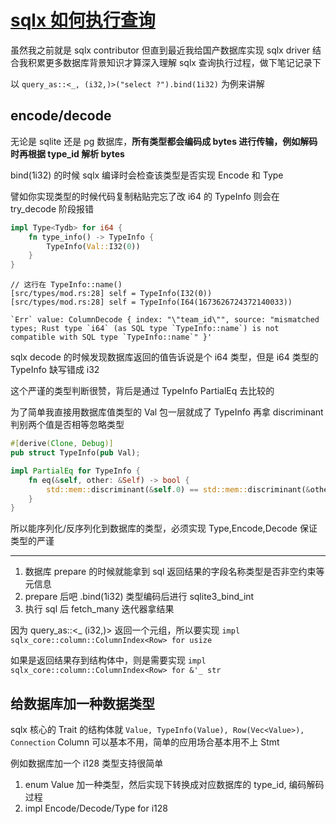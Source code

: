 # [sqlx 如何执行查询](/2023/07/how_sqlx_execute_query.md)

虽然我之前就是 sqlx contributor 但直到最近我给国产数据库实现 sqlx driver 结合我积累更多数据库背景知识才算深入理解 sqlx 查询执行过程，做下笔记记录下

以 `query_as::<_, (i32,)>("select ?").bind(1i32)` 为例来讲解

## encode/decode

无论是 sqlite 还是 pg 数据库，**所有类型都会编码成 bytes 进行传输，例如解码时再根据 type_id 解析 bytes**

bind(1i32) 的时候 sqlx 编译时会检查该类型是否实现 Encode 和 Type

譬如你实现类型的时候代码复制粘贴完忘了改 i64 的 TypeInfo 则会在 try_decode 阶段报错

```rust
impl Type<Tydb> for i64 {
    fn type_info() -> TypeInfo {
        TypeInfo(Val::I32(0))
    }
}
```

```
// 这行在 TypeInfo::name()
[src/types/mod.rs:28] self = TypeInfo(I32(0))
[src/types/mod.rs:28] self = TypeInfo(I64(1673626724372140033))

`Err` value: ColumnDecode { index: "\"team_id\"", source: "mismatched types; Rust type `i64` (as SQL type `TypeInfo::name`) is not compatible with SQL type `TypeInfo::name`" }'
```

sqlx decode 的时候发现数据库返回的值告诉说是个 i64 类型，但是 i64 类型的 TypeInfo 缺写错成 i32

这个严谨的类型判断很赞，背后是通过 TypeInfo PartialEq 去比较的

为了简单我直接用数据库值类型的 Val 包一层就成了 TypeInfo 再拿 discriminant 判别两个值是否相等忽略类型

```rust
#[derive(Clone, Debug)]
pub struct TypeInfo(pub Val);

impl PartialEq for TypeInfo {
    fn eq(&self, other: &Self) -> bool {
        std::mem::discriminant(&self.0) == std::mem::discriminant(&other.0)
    }
}
```

所以能序列化/反序列化到数据库的类型，必须实现 Type,Encode,Decode 保证类型的严谨

---

1. 数据库 prepare 的时候就能拿到 sql 返回结果的字段名称类型是否非空约束等元信息
2. prepare 后吧 .bind(1i32) 类型编码后进行 sqlite3_bind_int
3. 执行 sql 后 fetch_many 迭代器拿结果

因为 query_as::<_ (i32,)> 返回一个元组，所以要实现 `impl sqlx_core::column::ColumnIndex<Row> for usize`

如果是返回结果存到结构体中，则是需要实现 `impl sqlx_core::column::ColumnIndex<Row> for &'_ str`

## 给数据库加一种数据类型

sqlx 核心的 Trait 的结构体就 `Value, TypeInfo(Value), Row(Vec<Value>), Connection` Column 可以基本不用，简单的应用场合基本用不上 Stmt

例如数据库加一个 i128 类型支持很简单

1. enum Value 加一种类型，然后实现下转换成对应数据库的 type_id, 编码解码过程
2. impl Encode/Decode/Type for i128
